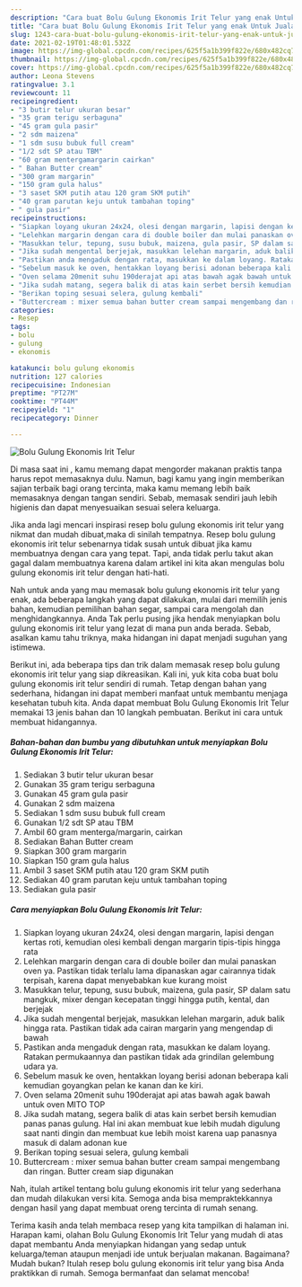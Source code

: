 ```yaml
---
description: "Cara buat Bolu Gulung Ekonomis Irit Telur yang enak Untuk Jualan"
title: "Cara buat Bolu Gulung Ekonomis Irit Telur yang enak Untuk Jualan"
slug: 1243-cara-buat-bolu-gulung-ekonomis-irit-telur-yang-enak-untuk-jualan
date: 2021-02-19T01:48:01.532Z
image: https://img-global.cpcdn.com/recipes/625f5a1b399f822e/680x482cq70/bolu-gulung-ekonomis-irit-telur-foto-resep-utama.jpg
thumbnail: https://img-global.cpcdn.com/recipes/625f5a1b399f822e/680x482cq70/bolu-gulung-ekonomis-irit-telur-foto-resep-utama.jpg
cover: https://img-global.cpcdn.com/recipes/625f5a1b399f822e/680x482cq70/bolu-gulung-ekonomis-irit-telur-foto-resep-utama.jpg
author: Leona Stevens
ratingvalue: 3.1
reviewcount: 11
recipeingredient:
- "3 butir telur ukuran besar"
- "35 gram terigu serbaguna"
- "45 gram gula pasir"
- "2 sdm maizena"
- "1 sdm susu bubuk full cream"
- "1/2 sdt SP atau TBM"
- "60 gram mentergamargarin cairkan"
- " Bahan Butter cream"
- "300 gram margarin"
- "150 gram gula halus"
- "3 saset SKM putih atau 120 gram SKM putih"
- "40 gram parutan keju untuk tambahan toping"
- " gula pasir"
recipeinstructions:
- "Siapkan loyang ukuran 24x24, olesi dengan margarin, lapisi dengan kertas roti, kemudian olesi kembali dengan margarin tipis-tipis hingga rata"
- "Lelehkan margarin dengan cara di double boiler dan mulai panaskan oven ya. Pastikan tidak terlalu lama dipanaskan agar cairannya tidak terpisah, karena dapat menyebabkan kue kurang moist"
- "Masukkan telur, tepung, susu bubuk, maizena, gula pasir, SP dalam satu mangkuk, mixer dengan kecepatan tinggi hingga putih, kental, dan berjejak"
- "Jika sudah mengental berjejak, masukkan lelehan margarin, aduk balik hingga rata. Pastikan tidak ada cairan margarin yang mengendap di bawah"
- "Pastikan anda mengaduk dengan rata, masukkan ke dalam loyang. Ratakan permukaannya dan pastikan tidak ada grindilan gelembung udara ya."
- "Sebelum masuk ke oven, hentakkan loyang berisi adonan beberapa kali kemudian goyangkan pelan ke kanan dan ke kiri."
- "Oven selama 20menit suhu 190derajat api atas bawah agak bawah untuk oven MITO TOP"
- "Jika sudah matang, segera balik di atas kain serbet bersih kemudian panas panas gulung. Hal ini akan membuat kue lebih mudah digulung saat nanti dingin dan membuat kue lebih moist karena uap panasnya masuk di dalam adonan kue"
- "Berikan toping sesuai selera, gulung kembali"
- "Buttercream : mixer semua bahan butter cream sampai mengembang dan ringan. Butter cream siap digunakan"
categories:
- Resep
tags:
- bolu
- gulung
- ekonomis

katakunci: bolu gulung ekonomis 
nutrition: 127 calories
recipecuisine: Indonesian
preptime: "PT27M"
cooktime: "PT44M"
recipeyield: "1"
recipecategory: Dinner

---
```



![Bolu Gulung Ekonomis Irit Telur](https://img-global.cpcdn.com/recipes/625f5a1b399f822e/680x482cq70/bolu-gulung-ekonomis-irit-telur-foto-resep-utama.jpg)

Di masa  saat ini , kamu memang dapat mengorder makanan praktis tanpa harus repot memasaknya dulu. Namun, bagi kamu yang ingin memberikan sajian terbaik bagi orang tercinta, maka kamu memang lebih baik memasaknya dengan tangan sendiri. Sebab, memasak sendiri jauh lebih higienis dan dapat menyesuaikan sesuai selera keluarga.

Jika anda lagi mencari inspirasi resep bolu gulung ekonomis irit telur yang nikmat dan mudah dibuat,maka di sinilah tempatnya. Resep bolu gulung ekonomis irit telur  sebenarnya tidak susah untuk dibuat jika kamu membuatnya dengan cara yang tepat. Tapi, anda tidak perlu takut akan gagal dalam membuatnya 
karena dalam artikel ini kita akan mengulas bolu gulung ekonomis irit telur dengan hati-hati.  



Nah untuk anda yang mau memasak bolu gulung ekonomis irit telur yang enak, ada beberapa langkah yang dapat dilakukan, mulai dari memilih jenis bahan, kemudian pemilihan bahan segar, sampai cara mengolah dan menghidangkannya. Anda Tak perlu pusing jika hendak menyiapkan bolu gulung ekonomis irit telur yang lezat di mana pun anda berada. Sebab, asalkan kamu  tahu triknya, maka hidangan ini dapat menjadi suguhan yang istimewa.

Berikut ini, ada beberapa tips dan trik dalam memasak resep bolu gulung ekonomis irit telur yang siap dikreasikan. Kali ini, yuk kita coba buat bolu gulung ekonomis irit telur sendiri di rumah. Tetap dengan bahan yang sederhana, hidangan ini dapat memberi manfaat untuk membantu menjaga kesehatan tubuh kita. Anda dapat membuat Bolu Gulung Ekonomis Irit Telur memakai 13 jenis bahan dan 10 langkah pembuatan. Berikut ini cara untuk membuat hidangannya.

<!--inarticleads1-->

##### Bahan-bahan dan bumbu yang dibutuhkan untuk menyiapkan Bolu Gulung Ekonomis Irit Telur:

1. Sediakan 3 butir telur ukuran besar
1. Gunakan 35 gram terigu serbaguna
1. Gunakan 45 gram gula pasir
1. Gunakan 2 sdm maizena
1. Sediakan 1 sdm susu bubuk full cream
1. Gunakan 1/2 sdt SP atau TBM
1. Ambil 60 gram menterga/margarin, cairkan
1. Sediakan  Bahan Butter cream
1. Siapkan 300 gram margarin
1. Siapkan 150 gram gula halus
1. Ambil 3 saset SKM putih atau 120 gram SKM putih
1. Sediakan 40 gram parutan keju untuk tambahan toping
1. Sediakan  gula pasir




<!--inarticleads2-->

##### Cara menyiapkan Bolu Gulung Ekonomis Irit Telur:

1. Siapkan loyang ukuran 24x24, olesi dengan margarin, lapisi dengan kertas roti, kemudian olesi kembali dengan margarin tipis-tipis hingga rata
1. Lelehkan margarin dengan cara di double boiler dan mulai panaskan oven ya. Pastikan tidak terlalu lama dipanaskan agar cairannya tidak terpisah, karena dapat menyebabkan kue kurang moist
1. Masukkan telur, tepung, susu bubuk, maizena, gula pasir, SP dalam satu mangkuk, mixer dengan kecepatan tinggi hingga putih, kental, dan berjejak
1. Jika sudah mengental berjejak, masukkan lelehan margarin, aduk balik hingga rata. Pastikan tidak ada cairan margarin yang mengendap di bawah
1. Pastikan anda mengaduk dengan rata, masukkan ke dalam loyang. Ratakan permukaannya dan pastikan tidak ada grindilan gelembung udara ya.
1. Sebelum masuk ke oven, hentakkan loyang berisi adonan beberapa kali kemudian goyangkan pelan ke kanan dan ke kiri.
1. Oven selama 20menit suhu 190derajat api atas bawah agak bawah untuk oven MITO TOP
1. Jika sudah matang, segera balik di atas kain serbet bersih kemudian panas panas gulung. Hal ini akan membuat kue lebih mudah digulung saat nanti dingin dan membuat kue lebih moist karena uap panasnya masuk di dalam adonan kue
1. Berikan toping sesuai selera, gulung kembali
1. Buttercream : mixer semua bahan butter cream sampai mengembang dan ringan. Butter cream siap digunakan




Nah, itulah artikel tentang  bolu gulung ekonomis irit telur  yang sederhana dan mudah dilakukan versi kita. Semoga anda bisa mempraktekkannya dengan hasil yang dapat membuat oreng tercinta di rumah senang. 

Terima kasih anda telah membaca resep yang kita tampilkan di halaman ini. Harapan kami, olahan  Bolu Gulung Ekonomis Irit Telur yang mudah di atas dapat membantu Anda menyiapkan hidangan yang sedap untuk keluarga/teman ataupun menjadi ide untuk berjualan makanan. Bagaimana? Mudah bukan? Itulah resep bolu gulung ekonomis irit telur yang bisa Anda praktikkan di rumah. Semoga bermanfaat dan selamat mencoba!

